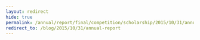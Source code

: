```yaml
---
layout: redirect
hide: true
permalink: /annual/report/final/competition/scholarship/2015/10/31/annual-report.html
redirect_to: /blog/2015/10/31/annual-report
---
```


